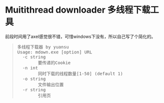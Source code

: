 # Muitithread downloader 多线程下载工具

前段时间用了axel感觉很不错，可惜windows下没有，所以自己写了个简化的。

<blockquote>
<pre>
多线程下载器 by yuansu
Usage: mdown.exe [option] URL
  -c string
        要传递的Cookie
  -n int
        同时下载的线程数量[1-50] (default 1)
  -o string
        文件输出位置
  -r string
        引用页
</pre>
</blockquote>